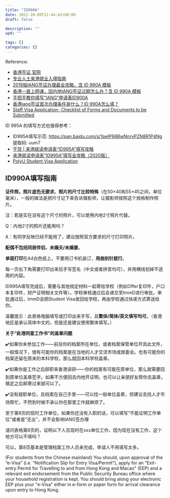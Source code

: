 ```yaml
---
title: "ID990A"
date: 2022-10-09T11:44:42+08:00
draft: false

description: ""
upd: ""

tags: []
categories: []
---
```


<!--more-->

Reference:

- [香港签证 官网](https://www.immd.gov.hk/hks/forms/hk-visas.html)
- [专业人士来港就业入境指南](https://www.immd.gov.hk/pdforms/ID(C)991.pdf)
- [2019版IANG签证办理最全攻略，含 ID 990A 模板](https://zhuanlan.zhihu.com/p/73777974)
- [香港一直上网课，回内地IANG签证过期怎么办？含 ID 990A 模板](https://zhuanlan.zhihu.com/p/502943944)
- [手把手教你填写“IANG”申请表ID900A](https://freewechat.com/a/MjM5OTI0NDMxNQ==/209543899/1)
- [香港iang签证首次办理条件是什么？ID 990A怎么填？](https://zhuanlan.zhihu.com/p/504750428)
- [Staff Visa Application- Checklist of Forms and Documents to be Submitted](https://cdgt.hkust.edu.hk/ctyhkvisa/index.html)

ID 995A 的填写方式也值得参考：

- ID995A填写示范: https://pan.baidu.com/s/1peIP66RwNnrvPZN8R1P4Ng 提取码: uum7
- [干货 | 来港就读申请表“ID995A”填写攻略](https://zhuanlan.zhihu.com/p/35485025)
- [来港就读申请表“ID995A”填写全攻略（2020版）](https://zhuanlan.zhihu.com/p/108021105)
- [PolyU Student Visa Application](https://www.polyu.edu.hk/aradm/intl/Non-JEEAcceptanceVisaApplication.pdf)

## ID990A填写指南

**证件照，照片底色无要求**。**照片的尺寸比较特殊**（在50×40和55×45之间，单位毫米），一般的做法是把尺寸记下来告诉摄影师，让摄影师按照这个规格制作照片。

注：若是实在没有这个尺寸的照片，可以使用内地2寸照片代替。

Q：内地2寸的照片还能用吗？

A：有同学反映已经不能用了，建议按照官方要求的尺寸打印照片。

**配偶不包括同居伴侣、未婚夫/未婚妻**。

**单面打印**在A4白色纸上，不要用订书机装订，**用曲别针就行**。

每一页右下角需要打印出来后手写签名（中文或者拼音均可），并用横线划掉不适用的内容。

ID995A填写完成后，需要与其他规定材料一起寄给学校（例如Offer复印件，户口本复印件，财产证明相关文件等）。学校审核通过后会递交至ImmD进行审批，审批通过后，ImmD会把Student Visa发回给学校，再由学校通过快递方式寄送给你。


温馨提示：此表格电脑填写或打印出来手写，且**繁体/简体/英文填写均可**。（香港地区是承认简体中文的，但是还是建议使用繁体填写。）


**关于“赴港同意工作书”的盖章问题**

✔️如果你未参加工作——前往你的档案所在单位，或者档案保管单位开具此文件，一般情况下，很有可能你的档案是在当地的人才交流市场或居委会。也有可能你的档案还留在原来的本科学校，那么就回本科学校盖章。

✔️如果你是工作之后辞职来香港读研——你的档案有可能在原单位，那么就需要回到原单位盖章签字。如果不方便回去内地开证明，也可以让亲朋好友帮你去盖章，搞定之后邮寄过来就可以了。

✔️没有就职单位，且档案在自己手里——可以找一般单位盖章，但建议去找人才市场帮忙，不然到时候不承认你在那里工作就麻烦了。

至于第8页的现时工作单位，如果你还没有入职的话，可以填写“不能证明工作单位”或者是“无业”，并不会影响IANG签办理

请问表格第8页的，证明以下人员现时在xxx单位工作，因为现在没有工作，这个地方可以不填吗？

可以，第8页基本是管理档案工作人员来完成，申请人不用填写太多。

(For students from the Chinese mainland) You should, upon approval of the “e-Visa” (i.e. “Notification Slip for Entry Visa/Permit”), apply for an “Exit-entry Permit for Travelling to and from Hong Kong and Macao" (EEP) and a relevant exit endorsement from the Public Security Bureau office where your household registration is kept. You should bring along your electronic EEP plus your "e-Visa" either in e-form or paper form for arrival clearance upon entry to Hong Kong.